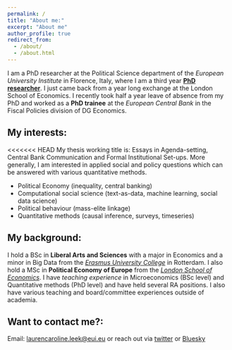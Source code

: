 ```yaml
---
permalink: /
title: "About me:"
excerpt: "About me"
author_profile: true
redirect_from: 
  - /about/
  - /about.html
---
```



 I am a PhD researcher at the Political Science department of the *European University Institute* in Florence, Italy, where I am a third year [**PhD researcher**](https://www.eui.eu/people?id=lauren-leek). I just came back from a year long exchange at the London School of Economics. I recently took half a year leave of absence from my PhD and worked as a **PhD trainee** at the *European Central Bank* in the Fiscal Policies division of DG Economics.


My interests:
------
<<<<<<< HEAD
My thesis working title is: Essays in Agenda-setting, Central Bank Communication and Formal Institutional Set-ups. More generally, I am interested in applied social and policy questions which can be answered with various quantitative methods. 

- Political Economy (inequality, central banking)
- Computational social science (text-as-data, machine learning, social data science)
- Political behaviour (mass-elite linkage)
- Quantitative methods (causal inference, surveys, timeseries)

My background:
------
I hold a BSc in **Liberal Arts and Sciences** with a major in Economics and a minor in Big Data from the [*Erasmus University College*](https://www.eur.nl/en/euc) in Rotterdam. I also hold a MSc in **Political Economy of Europe** from the [*London School of Economics*](https://www.lse.ac.uk/european-institute). I have *teaching experience* in Microeconomics (BSc level) and Quantitative methods (PhD level) and have held several RA positions. I also have various teaching and board/committee experiences outside of academia. 

Want to contact me?:
------
Email: laurencaroline.leek@eui.eu
or reach out via [twitter](https://twitter.com/leek_lauren) or [Bluesky](https://bsky.app/profile/leeklauren.bsky.social) 

